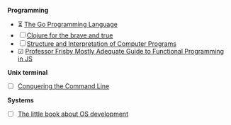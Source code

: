 **Programming**

- ⏳ [The Go Programming Language](http://www.gopl.io/)
- ☐ [Clojure for the brave and true](http://www.braveclojure.com/clojure-for-the-brave-and-true/)
- ☐ [Structure and Interpretation of Computer Programs](http://sarabander.github.io/sicp/)
- ☑ [Professor Frisby Mostly Adequate Guide to Functional Programming in JS](https://github.com/MostlyAdequate/mostly-adequate-guide)
  
**Unix terminal**

- ☐ [Conquering the Command Line](http://conqueringthecommandline.com/book/)

**Systems**

- ☐ [The little book about OS development](http://littleosbook.github.io/)
